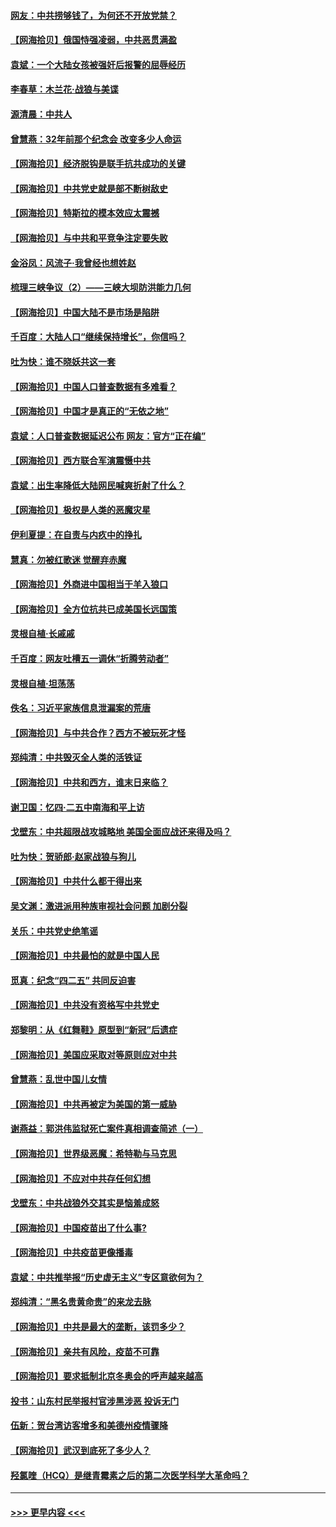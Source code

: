 #### [网友：中共捞够钱了，为何还不开放党禁？](../pages/nsc993/n12938952.md?t=05111651) 
#### [【网海拾贝】俄国恃强凌弱，中共恶贯满盈](../pages/nsc993/n12936626.md?t=05111651) 
#### [袁斌：一个大陆女孩被强奸后报警的屈辱经历](../pages/nsc993/n12936547.md?t=05111651) 
#### [李春草：木兰花·战狼与美谍](../pages/nsc993/n12935995.md?t=05111651) 
#### [源清晨：中共人](../pages/nsc993/n12935589.md?t=05111651) 
#### [曾慧燕：32年前那个纪念会 改变多少人命运](../pages/nsc993/n12934233.md?t=05111651) 
#### [【网海拾贝】经济脱钩是联手抗共成功的关键](../pages/nsc993/n12934176.md?t=05111651) 
#### [【网海拾贝】中共党史就是部不断树敌史](../pages/nsc993/n12932844.md?t=05111651) 
#### [【网海拾贝】特斯拉的模本效应太震撼](../pages/nsc993/n12925626.md?t=05111651) 
#### [【网海拾贝】与中共和平竞争注定要失败](../pages/nsc993/n12923326.md?t=05111651) 
#### [金浴凤：风流子‧我曾经也想姓赵](../pages/nsc993/n12920911.md?t=05111651) 
#### [梳理三峡争议（2）——三峡大坝防洪能力几何](../pages/nsc993/n12920173.md?t=05111651) 
#### [【网海拾贝】中国大陆不是市场是陷阱](../pages/nsc993/n12920143.md?t=05111651) 
#### [千百度：大陆人口“继续保持增长”，你信吗？](../pages/nsc993/n12918946.md?t=05111651) 
#### [吐为快：谁不晓妖共这一套](../pages/nsc993/n12918941.md?t=05111651) 
#### [【网海拾贝】中国人口普查数据有多难看？](../pages/nsc993/n12917822.md?t=05111651) 
#### [【网海拾贝】中国才是真正的“无依之地”](../pages/nsc993/n12915845.md?t=05111651) 
#### [袁斌：人口普查数据延迟公布 网友：官方“正在编”](../pages/nsc993/n12915748.md?t=05111651) 
#### [【网海拾贝】西方联合军演震慑中共](../pages/nsc993/n12913466.md?t=05111651) 
#### [袁斌：出生率降低大陆网民喊爽折射了什么？](../pages/nsc993/n12913365.md?t=05111651) 
#### [【网海拾贝】极权是人类的恶魔灾星](../pages/nsc993/n12910697.md?t=05111651) 
#### [伊利夏提：在自责与内疚中的挣扎](../pages/nsc993/n12910493.md?t=05111651) 
#### [慧真：勿被红歌迷 觉醒弃赤魔](../pages/nsc993/n12910485.md?t=05111651) 
#### [【网海拾贝】外商进中国相当于羊入狼口](../pages/nsc993/n12908274.md?t=05111651) 
#### [【网海拾贝】全方位抗共已成美国长远国策](../pages/nsc993/n12906878.md?t=05111651) 
#### [灵根自植‧长戚戚](../pages/nsc993/n12905585.md?t=05111651) 
#### [千百度：网友吐槽五一调休“折腾劳动者”](../pages/nsc993/n12905934.md?t=05111651) 
#### [灵根自植‧坦荡荡](../pages/nsc993/n12905562.md?t=05111651) 
#### [佚名：习近平家族信息泄漏案的荒唐](../pages/nsc993/n12904705.md?t=05111651) 
#### [【网海拾贝】与中共合作？西方不被玩死才怪](../pages/nsc993/n12903873.md?t=05111651) 
#### [郑纯清：中共毁灭全人类的活铁证](../pages/nsc993/n12903785.md?t=05111651) 
#### [【网海拾贝】中共和西方，谁末日来临？](../pages/nsc993/n12903482.md?t=05111651) 
#### [谢卫国：忆四‧二五中南海和平上访](../pages/nsc993/n12902192.md?t=05111651) 
#### [戈壁东：中共超限战攻城略地 美国全面应战还来得及吗？](../pages/nsc993/n12902297.md?t=05111651) 
#### [吐为快：贺骄郎‧赵家战狼与狗儿](../pages/nsc993/n12902280.md?t=05111651) 
#### [【网海拾贝】中共什么都干得出来](../pages/nsc993/n12897500.md?t=05111651) 
#### [吴文渊：激进派用种族审视社会问题 加剧分裂](../pages/nsc993/n12893881.md?t=05111651) 
#### [关乐：中共党史绝笔谣](../pages/nsc993/n12897270.md?t=05111651) 
#### [【网海拾贝】中共最怕的就是中国人民](../pages/nsc993/n12894705.md?t=05111651) 
#### [觅真：纪念“四二五” 共同反迫害](../pages/nsc993/n12894553.md?t=05111651) 
#### [【网海拾贝】中共没有资格写中共党史](../pages/nsc993/n12892231.md?t=05111651) 
#### [郑黎明：从《红舞鞋》原型到“新冠”后遗症](../pages/nsc993/n12890469.md?t=05111651) 
#### [【网海拾贝】美国应采取对等原则应对中共](../pages/nsc993/n12889176.md?t=05111651) 
#### [曾慧燕：乱世中国儿女情](../pages/nsc993/n12887931.md?t=05111651) 
#### [【网海拾贝】中共再被定为美国的第一威胁](../pages/nsc993/n12887580.md?t=05111651) 
#### [谢燕益：郭洪伟监狱死亡案件真相调查简述（一）](../pages/nsc993/n12885648.md?t=05111651) 
#### [【网海拾贝】世界级恶魔：希特勒与马克思](../pages/nsc993/n12884062.md?t=05111651) 
#### [【网海拾贝】不应对中共存任何幻想](../pages/nsc993/n12881460.md?t=05111651) 
#### [戈壁东：中共战狼外交其实是恼羞成怒](../pages/nsc993/n12880392.md?t=05111651) 
#### [【网海拾贝】中国疫苗出了什么事?](../pages/nsc993/n12879124.md?t=05111651) 
#### [【网海拾贝】中共疫苗更像播毒](../pages/nsc993/n12876631.md?t=05111651) 
#### [袁斌：中共推举报“历史虚无主义”专区意欲何为？](../pages/nsc993/n12876530.md?t=05111651) 
#### [郑纯清：“黑名贵黄命贵”的来龙去脉](../pages/nsc993/n12875589.md?t=05111651) 
#### [【网海拾贝】中共是最大的垄断，该罚多少？](../pages/nsc993/n12874006.md?t=05111651) 
#### [【网海拾贝】亲共有风险，疫苗不可靠](../pages/nsc993/n12872224.md?t=05111651) 
#### [【网海拾贝】要求抵制北京冬奥会的呼声越来越高](../pages/nsc993/n12868962.md?t=05111651) 
#### [投书：山东村民举报村官涉黑涉恶 投诉无门](../pages/nsc993/n12869726.md?t=05111651) 
#### [伍新：贺台湾访客增多和美德州疫情骤降](../pages/nsc993/n12865651.md?t=05111651) 
#### [【网海拾贝】武汉到底死了多少人？](../pages/nsc993/n12863707.md?t=05111651) 
#### [羟氯喹（HCQ）是继青霉素之后的第二次医学科学大革命吗？](../pages/nsc993/n12638564.md?t=05111651) 

----
#### [ >>> 更早内容 <<< ](../indexes/nsc993-earlier.md)
